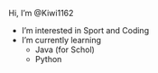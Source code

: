 Hi, I’m @Kiwi1162
- I’m interested in Sport and Coding
- I’m currently learning
    - Java (for Schol)
    - Python
